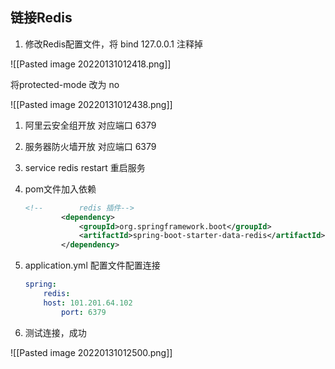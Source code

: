 ## 链接Redis

1.  修改Redis配置文件，将 bind 127.0.0.1 注释掉

![[Pasted image 20220131012418.png]]

将protected-mode 改为 no

![[Pasted image 20220131012438.png]]

1.  阿里云安全组开放 对应端口 6379
2.  服务器防火墙开放 对应端口 6379
3.  service redis restart 重启服务
4.  pom文件加入依赖
    
    ```xml
    <!--        redis 插件-->
            <dependency>
                <groupId>org.springframework.boot</groupId>
                <artifactId>spring-boot-starter-data-redis</artifactId>
            </dependency>
    ```
    
5.  application.yml 配置文件配置连接
    
    ```yaml
    spring:
    	redis:
        host: 101.201.64.102
    		port: 6379
    ```
    
6.  测试连接，成功
    
![[Pasted image 20220131012500.png]]

